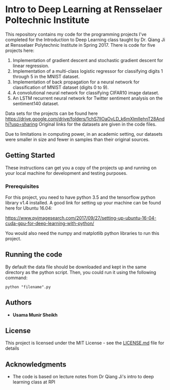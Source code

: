 # Intro to Deep Learning at Rensselaer Poltechnic Institute

This repository contains my code for the programming projects I've completed for the Introduction to Deep Learning class taught by Dr. Qiang Ji at Rensselaer Polytechnic Institute in Spring 2017. There is code for five projects here: 

1) Implementation of gradient descent and stochastic gradient descent for linear regression. 
2) Implementation of a multi-class logistic regressor for classifying digits 1 through 5 in the MNIST dataset. 
3) Implementation of back propagation for a neural network for classification of MNIST dataset (digits 0 to 9). 
4) A convolutional neural network for classifying CIFAR10 image dataset. 
5) An LSTM recurrent neural network for Twitter sentiment analysis on the sentiment140 dataset.  

Data sets for the projects can be found here https://drive.google.com/drive/folders/1chS7llOaOvLD_k6mXlmlIehnT28Andhj?usp=sharing 
Original links for the datasets are given in the code files. 

Due to limitations in computing power, in an academic setting, our datasets were smaller in size and fewer in samples than their original sources.

## Getting Started

These instructions can get you a copy of the projects up and running on your local machine for development and testing purposes.

### Prerequisites

For this project, you need to have python 3.5 and the tensorflow python library v1.4 installed. A good link for setting up your machine can be found here for Ubuntu 16.04:

https://www.pyimagesearch.com/2017/09/27/setting-up-ubuntu-16-04-cuda-gpu-for-deep-learning-with-python/

You would also need the numpy and matplotlib python libraries to run this project. 

## Running the code

By default the data file should be downloaded and kept in the same directory as the python script. Then, you could run it using the following command:

```
python "filename".py
```

## Authors

* **Usama Munir Sheikh** 

## License

This project is licensed under the MIT License - see the [LICENSE.md](LICENSE) file for details

## Acknowledgments

* The code is based on lecture notes from Dr Qiang Ji's intro to deep learning class at RPI

